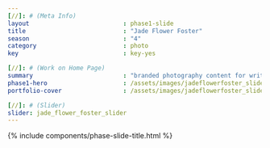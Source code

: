```yaml
---
[//]: # (Meta Info)
layout                          : phase1-slide
title 					        : "Jade Flower Foster"
season				            : "4"
category						: photo
key 							: key-yes

[//]: # (Work on Home Page)
summary                         : "branded photography content for writer and filmmaker, Jade Flower Foster"
phase1-hero                     : /assets/images/jadeflowerfoster_slide_3.jpg
portfolio-cover					: /assets/images/jadeflowerfoster_slide_3.jpg

[//]: # (Slider)
slider: jade_flower_foster_slider
---
```


{% include components/phase-slide-title.html %}
